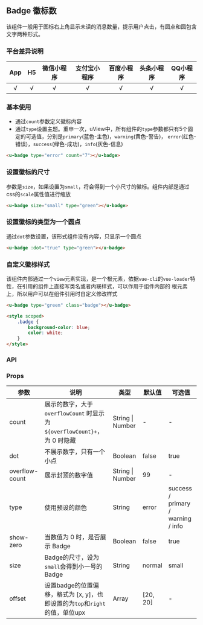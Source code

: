 ## Badge 徽标数
该组件一般用于图标右上角显示未读的消息数量，提示用户点击，有圆点和圆包含文字两种形式。

### 平台差异说明

|App|H5|微信小程序|支付宝小程序|百度小程序|头条小程序|QQ小程序|
|:-:|:-:|:-:|:-:|:-:|:-:|:-:|
|√|√|√|√|√|√|√|

### 基本使用

- 通过`count`参数定义徽标内容
- 通过`type`设置主题。重申一次，uView中，所有组件的`type`参数都只有5个固定的可选值，分别是`primary`(蓝色-主色)，`warning`(黄色-警告)，
`error`(红色-错误)，`success`(绿色-成功)，`info`(灰色-信息)

```html
<u-badge type="error" count="7"></u-badge>
```

### 设置徽标的尺寸

参数是`size`，如果设置为`small`，将会得到一个小尺寸的徽标。组件内部是通过css的`scale`属性值进行缩放

```html
<u-badge size="small" type="green"></u-badge>
```

### 设置徽标的类型为一个圆点

通过`dot`参数设置，该形式组件没有内容，只显示一个圆点

```html
<u-badge :dot="true" type="green"></u-badge>
```

### 自定义徽标样式

该组件内部通过一个`view`元素实现，是一个根元素，依据`vue-cli`的`vue-loader`特性，在引用的组件上直接写类名或者内联样式，可以作用于组件内部的
根元素上，所以用户可以在组件引用时自定义修改样式 

```html
<u-badge type="green" class="badge"></u-badge>

<style scoped>
	.badge {
		background-color: blue;
		color: white;
	}
</style>
```

### API

### Props

| 参数          | 说明            | 类型            | 默认值             |  可选值   |
|-------------  |---------------- |---------------|------------------ |-------- |
| count | 展示的数字，大于 `overflowCount` 时显示为 `${overflowCount}+`，为 0 时隐藏  | String \| Number | - | - |
| dot | 不展示数字，只有一个小点 | Boolean  | false | true |
| overflow-count | 展示封顶的数字值 | String \| Number  | 99 | - |
| type | 使用预设的颜色 | String  | error | success / primary / warning / info |
| show-zero | 当数值为 0 时，是否展示 Badge | Boolean  | false | true |
| size | Badge的尺寸，设为`small`会得到小一号的Badge | String  | normal | small |
| offset | 设置badge的位置偏移，格式为 [x, y]，也即设置的为`top`和`right`的值，单位upx | Array | [20, 20] | - |


